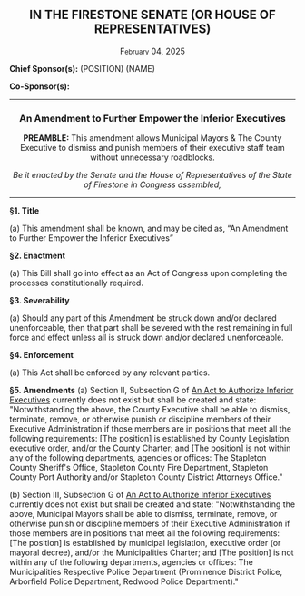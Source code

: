 <div align="center">
  
<h2>IN THE FIRESTONE SENATE (OR HOUSE OF REPRESENTATIVES)</h2>

F<small>ebruary</small> 04, 2025

</div>

**Chief Sponsor(s):** (POSITION) (NAME)

**Co-Sponsor(s):**

<div align="center">

---
  
<h3>An Amendment to Further Empower the Inferior Executives</h3>

**PREAMBLE:** This amendment allows Municipal Mayors & The County Executive to dismiss and punish members of their executive staff team without unnecessary roadblocks.

*Be it enacted by the Senate and the House of Representatives of the State of Firestone in Congress assembled,*
</div>

---

**§1. Title**

(a) This amendment shall be known, and may be cited as, “An Amendment to Further Empower the Inferior Executives”

**§2. Enactment**

(a) This Bill shall go into effect as an Act of Congress upon completing the processes constitutionally required.

**§3. Severability**

(a) Should any part of this Amendment be struck down and/or declared unenforceable, then that part shall be severed with the rest remaining in full force and effect unless all is struck down and/or declared unenforceable.

**§4. Enforcement**

(a) This Act shall be enforced by any relevant parties.

**§5. Amendments**
(a) Section II, Subsection G of [An Act to Authorize Inferior Executives](https://forums.stateoffirestone.com/t/an-act-to-authorize-inferior-executives/26825) currently does not exist but shall be created and state:
"Notwithstanding the above, the County Executive shall be able to dismiss, terminate, remove, or otherwise punish or discipline members of their Executive Administration if those members are in positions that meet all the following requirements: [The position] is established by County Legislation, executive order, and/or the County Charter; and [The position] is not within any of the following departments, agencies or offices: The Stapleton County Sheriff's Office, Stapleton County Fire Department, Stapleton County Port Authority and/or Stapleton County District Attorneys Office."

(b) Section III, Subsection G of [An Act to Authorize Inferior Executives](https://forums.stateoffirestone.com/t/an-act-to-authorize-inferior-executives/26825) currently does not exist but shall be created and state:
"Notwithstanding the above, Municipal Mayors shall be able to dismiss, terminate, remove, or otherwise punish or discipline members of their Executive Administration if those members are in positions that meet all the following requirements: [The position] is established by municipal legislation, executive order (or mayoral decree), and/or the Municipalities Charter; and [The position] is not within any of the following departments, agencies or offices: The Municipalities Respective Police Department (Prominence District Police, Arborfield Police Department, Redwood Police Department)."
